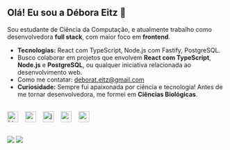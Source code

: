 ## Olá! Eu sou a Débora Eitz 👋

Sou estudante de Ciência da Computação, e atualmente trabalho como desenvolvedora **full stack**, com maior foco em **frontend**.  

- **Tecnologias:** React com TypeScript, Node.js com Fastify, PostgreSQL.  
- Busco colaborar em projetos que envolvem **React com TypeScript**, **Node.js** e **PostgreSQL**, ou qualquer iniciativa relacionada ao desenvolvimento web.  
- Como me contatar: [deborat.eitz@gmail.com](mailto:deborat.eitz@gmail.com)  
- **Curiosidade:** Sempre fui apaixonada por ciência e tecnologia! Antes de me tornar desenvolvedora, me formei em **Ciências Biológicas**.
  
<div style="display: inline_block"><br>
  <img src="https://cdn.jsdelivr.net/gh/devicons/devicon/icons/html5/html5-original.svg" height="25" alt="html5 logo"  />
  <img width="8" />
  <img src="https://cdn.jsdelivr.net/gh/devicons/devicon/icons/css3/css3-original.svg" height="25" alt="css3 logo"  />
  <img width="8" />
  <img src="https://cdn.jsdelivr.net/gh/devicons/devicon/icons/javascript/javascript-plain.svg" height="25" alt="javascript logo"  />
  <img width="8" />
  <img src="https://cdn.jsdelivr.net/gh/devicons/devicon/icons/react/react-original.svg" height="25" alt="react logo"  />
  <img width="8" />
  <img src="https://cdn.jsdelivr.net/gh/devicons/devicon/icons/postgresql/postgresql-original.svg" height="25" alt="postgresql logo"  />
</div>

 ##

 <div> 
  <a href = "mailto:deborat.eitz@gmail.com"><img src="https://img.shields.io/badge/-Gmail-%23333?style=for-the-badge&logo=gmail&logoColor=white" target="_blank"></a>
  <a href="https://www.linkedin.com/in/deboraeitz/" target="_blank"><img src="https://img.shields.io/badge/-LinkedIn-%230077B5?style=for-the-badge&logo=linkedin&logoColor=white" target="_blank"></a> 
  
</div>
